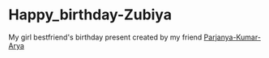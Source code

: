 # Happy_birthday-Zubiya
My girl bestfriend's birthday present created by my friend [Parjanya-Kumar-Arya](https://github.com/Parjanya-Kumar-Arya-github/)
